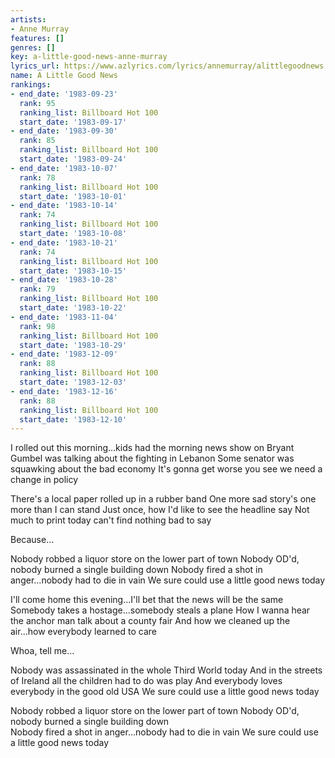 ```yaml
---
artists:
- Anne Murray
features: []
genres: []
key: a-little-good-news-anne-murray
lyrics_url: https://www.azlyrics.com/lyrics/annemurray/alittlegoodnews.html
name: A Little Good News
rankings:
- end_date: '1983-09-23'
  rank: 95
  ranking_list: Billboard Hot 100
  start_date: '1983-09-17'
- end_date: '1983-09-30'
  rank: 85
  ranking_list: Billboard Hot 100
  start_date: '1983-09-24'
- end_date: '1983-10-07'
  rank: 78
  ranking_list: Billboard Hot 100
  start_date: '1983-10-01'
- end_date: '1983-10-14'
  rank: 74
  ranking_list: Billboard Hot 100
  start_date: '1983-10-08'
- end_date: '1983-10-21'
  rank: 74
  ranking_list: Billboard Hot 100
  start_date: '1983-10-15'
- end_date: '1983-10-28'
  rank: 79
  ranking_list: Billboard Hot 100
  start_date: '1983-10-22'
- end_date: '1983-11-04'
  rank: 98
  ranking_list: Billboard Hot 100
  start_date: '1983-10-29'
- end_date: '1983-12-09'
  rank: 88
  ranking_list: Billboard Hot 100
  start_date: '1983-12-03'
- end_date: '1983-12-16'
  rank: 88
  ranking_list: Billboard Hot 100
  start_date: '1983-12-10'
---
```


I rolled out this morning...kids had the morning news show on 
Bryant Gumbel was talking about the fighting in Lebanon 
Some senator was squawking about the bad economy 
It's gonna get worse you see we need a change in policy 

There's a local paper rolled up in a rubber band 
One more sad story's one more than I can stand 
Just once, how I'd like to see the headline say
Not much to print today can't find nothing bad to say

Because...

Nobody robbed a liquor store on the lower part of town 
Nobody OD'd, nobody burned a single building down 
Nobody fired a shot in anger...nobody had to die in vain 
We sure could use a little good news today 

I'll come home this evening...I'll bet that the news will be the same 
Somebody takes a hostage...somebody steals a plane 
How I wanna hear the anchor man talk about a county fair 
And how we cleaned up the air...how everybody learned to care 

Whoa, tell me...

Nobody was assassinated in the whole Third World today 
And in the streets of Ireland all the children had to do was play 
And everybody loves everybody in the good old USA 
We sure could use a little good news today 

Nobody robbed a liquor store on the lower part of town 
Nobody OD'd, nobody burned a single building down  
Nobody fired a shot in anger...nobody had to die in vain 
We sure could use a little good news today



